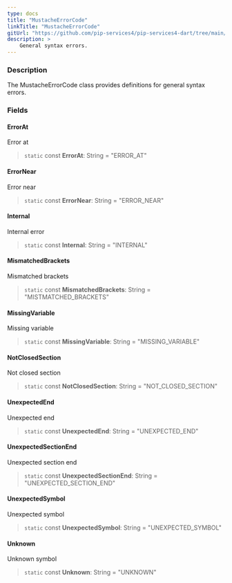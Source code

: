 ```yaml
---
type: docs
title: "MustacheErrorCode"
linkTitle: "MustacheErrorCode"
gitUrl: "https://github.com/pip-services4/pip-services4-dart/tree/main/pip-services4-expressions-dart"
description: > 
    General syntax errors.
---
```


### Description
The MustacheErrorCode class provides definitions for general syntax errors.


### Fields

<span class="hide-title-link">

#### ErrorAt
Error at
> `static` const **ErrorAt**: String = "ERROR_AT"

#### ErrorNear
Error near
> `static` const **ErrorNear**: String = "ERROR_NEAR"

#### Internal
Internal error
> `static` const **Internal**: String = "INTERNAL"

#### MismatchedBrackets
Mismatched brackets
> `static` const **MismatchedBrackets**: String = "MISTMATCHED_BRACKETS"

#### MissingVariable
Missing variable
> `static` const **MissingVariable**: String = "MISSING_VARIABLE"

#### NotClosedSection
Not closed section
> `static` const **NotClosedSection**: String = "NOT_CLOSED_SECTION"

#### UnexpectedEnd
Unexpected end
> `static` const **UnexpectedEnd**: String = "UNEXPECTED_END"

#### UnexpectedSectionEnd
Unexpected section end
> `static` const **UnexpectedSectionEnd**: String = "UNEXPECTED_SECTION_END"

#### UnexpectedSymbol
Unexpected symbol
> `static` const **UnexpectedSymbol**: String = "UNEXPECTED_SYMBOL"

#### Unknown
Unknown symbol
> `static` const **Unknown**: String = "UNKNOWN"


</span>
